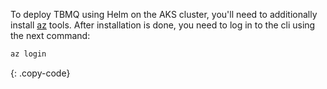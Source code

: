To deploy TBMQ using Helm on the AKS cluster, you'll need to additionally
install [az](https://learn.microsoft.com/en-us/cli/azure/) tools.
After installation is done, you need to log in to the cli using the next command:

```bash
az login
```

{: .copy-code}